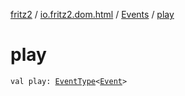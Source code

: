 [fritz2](../../index.md) / [io.fritz2.dom.html](../index.md) / [Events](index.md) / [play](./play.md)

# play

`val play: `[`EventType`](../-event-type/index.md)`<`[`Event`](https://kotlinlang.org/api/latest/jvm/stdlib/org.w3c.dom.events/-event/index.html)`>`